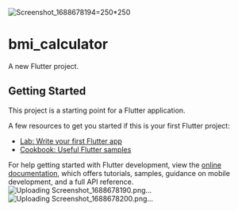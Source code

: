 ![Screenshot_1688678194](https://github.com/KarimAbdelaziz96/flutter-bmi-app/assets/123884612/a5071a40-17a7-4002-b832-94d4079d56e4)=250*250
# bmi_calculator

A new Flutter project.

## Getting Started

This project is a starting point for a Flutter application.

A few resources to get you started if this is your first Flutter project:

- [Lab: Write your first Flutter app](https://docs.flutter.dev/get-started/codelab)
- [Cookbook: Useful Flutter samples](https://docs.flutter.dev/cookbook)

For help getting started with Flutter development, view the
[online documentation](https://docs.flutter.dev/), which offers tutorials,
samples, guidance on mobile development, and a full API reference.
![Uploading Screenshot_1688678190.png…]()
![Uploading Screenshot_1688678200.png…]()
